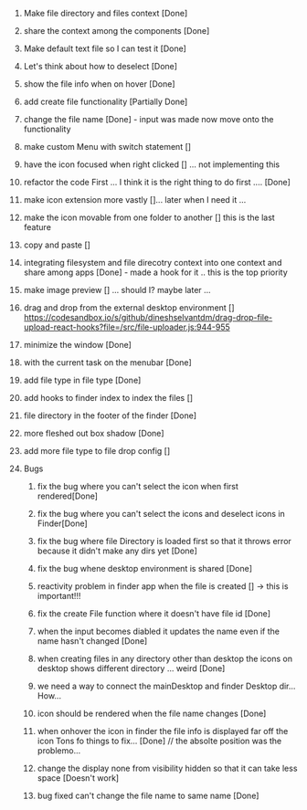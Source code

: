 1. Make file directory and files context [Done]
1. share the context among the components [Done]
1. Make default text file so I can test it [Done]

1. Let's think about how to deselect [Done]

1. show the file info when on hover [Done]

1. add create file functionality [Partially Done]

1. change the file name [Done] - input was made now move onto the functionality

1. make custom Menu with switch statement []

1. have the icon focused when right clicked [] ... not implementing this

1. refactor the code First ... I think it is the right thing to do first .... [Done]

1. make icon extension more vastly []... later when I need it ...

1. make the icon movable from one folder to another [] this is the last feature

1. copy and paste []

1. integrating filesystem and file direcotry context into one context and share among apps [Done] - made a hook for it
   .. this is the top priority
1. make image preview [] ... should I? maybe later ...

1. drag and drop from the external desktop environment [] https://codesandbox.io/s/github/dineshselvantdm/drag-drop-file-upload-react-hooks?file=/src/file-uploader.js:944-955

1. minimize the window [Done]

1. with the current task on the menubar [Done]

1. add file type in file type [Done]

1. add hooks to finder index to index the files []

1. file directory in the footer of the finder [Done]

1. more fleshed out box shadow [Done]

1. add more file type to file drop config []

1. Bugs

   1. fix the bug where you can't select the icon when first rendered[Done]
   1. fix the bug where you can't select the icons and deselect icons in Finder[Done]
   1. fix the bug where file Directory is loaded first so that it throws error because it didn't make any dirs yet [Done]
   1. fix the bug whene desktop environment is shared [Done]
   1. reactivity problem in finder app when the file is created [] -> this is important!!!
   1. fix the create File function where it doesn't have file id [Done]
   1. when the input becomes diabled it updates the name even if the name hasn't changed [Done]
   1. when creating files in any directory other than desktop the icons on desktop shows different directory ... weird [Done]
   1. we need a way to connect the mainDesktop and finder Desktop dir... How...
   1. icon should be rendered when the file name changes [Done]
   1. when onhover the icon in finder the file info is displayed far off the icon Tons fo things to fix... [Done] // the absolte position was the problemo...

   1. change the display none from visibility hidden so that it can take less space [Doesn't work]

   1. bug fixed can't change the file name to same name [Done]
